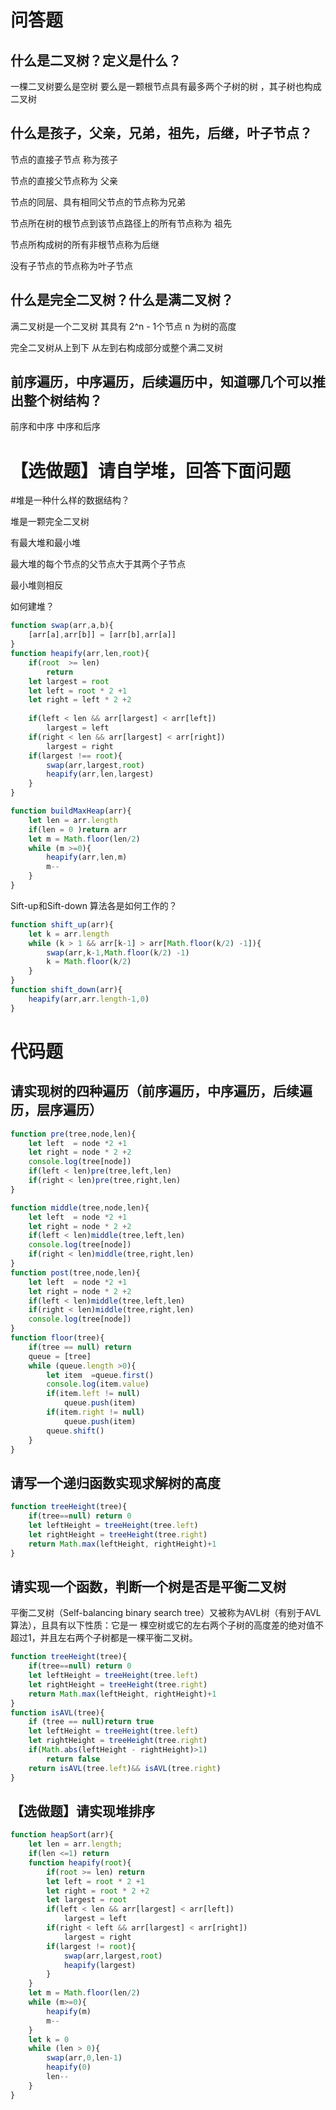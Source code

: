 # 问答题
## 什么是二叉树？定义是什么？
一棵二叉树要么是空树 要么是一颗根节点具有最多两个子树的树 ，其子树也构成二叉树

## 什么是孩子，父亲，兄弟，祖先，后继，叶子节点？

节点的直接子节点 称为孩子

节点的直接父节点称为 父亲

节点的同层、具有相同父节点的节点称为兄弟

节点所在树的根节点到该节点路径上的所有节点称为 祖先

节点所构成树的所有非根节点称为后继

没有子节点的节点称为叶子节点

## 什么是完全二叉树？什么是满二叉树？

满二叉树是一个二叉树 其具有 2^n - 1个节点  n 为树的高度

完全二叉树从上到下 从左到右构成部分或整个满二叉树
## 前序遍历，中序遍历，后续遍历中，知道哪几个可以推出整个树结构？

前序和中序 中序和后序

# 【选做题】请自学堆，回答下面问题

#堆是一种什么样的数据结构？

堆是一颗完全二叉树

有最大堆和最小堆

最大堆的每个节点的父节点大于其两个子节点

最小堆则相反

如何建堆？

```javascript
function swap(arr,a,b){
    [arr[a],arr[b]] = [arr[b],arr[a]]
}
function heapify(arr,len,root){
    if(root  >= len)
        return
    let largest = root
    let left = root * 2 +1
    let right = left * 2 +2
    
    if(left < len && arr[largest] < arr[left])
        largest = left
    if(right < len && arr[largest] < arr[right])
        largest = right
    if(largest !== root){
        swap(arr,largest,root)
        heapify(arr,len,largest)
    }
}

function buildMaxHeap(arr){
    let len = arr.length
    if(len = 0 )return arr
    let m = Math.floor(len/2)
    while (m >=0){
        heapify(arr,len,m)
        m--
    }
}
```
Sift-up和Sift-down 算法各是如何工作的？

```javascript
function shift_up(arr){
    let k = arr.length
    while (k > 1 && arr[k-1] > arr[Math.floor(k/2) -1]){
        swap(arr,k-1,Math.floor(k/2) -1)
        k = Math.floor(k/2)
    }
}
function shift_down(arr){
    heapify(arr,arr.length-1,0)
}
```

# 代码题
## 请实现树的四种遍历（前序遍历，中序遍历，后续遍历，层序遍历）
```javascript
function pre(tree,node,len){
    let left  = node *2 +1
    let right = node * 2 +2
    console.log(tree[node])
    if(left < len)pre(tree,left,len)
    if(right < len)pre(tree,right,len)
}

function middle(tree,node,len){
    let left  = node *2 +1
    let right = node * 2 +2
    if(left < len)middle(tree,left,len)
    console.log(tree[node])
    if(right < len)middle(tree,right,len)
}
function post(tree,node,len){
    let left  = node *2 +1
    let right = node * 2 +2
    if(left < len)middle(tree,left,len)
    if(right < len)middle(tree,right,len)
    console.log(tree[node])
}
function floor(tree){
    if(tree == null) return
    queue = [tree]
    while (queue.length >0){
        let item  =queue.first()
        console.log(item.value)
        if(item.left != null)
            queue.push(item)
        if(item.right != null)
            queue.push(item)
        queue.shift()
    }
}
```
## 请写一个递归函数实现求解树的高度
```javascript
function treeHeight(tree){
    if(tree==null) return 0 
    let leftHeight = treeHeight(tree.left)
    let rightHeight = treeHeight(tree.right)
    return Math.max(leftHeight, rightHeight)+1
}
```
## 请实现一个函数，判断一个树是否是平衡二叉树
平衡二叉树（Self-balancing binary search tree）又被称为AVL树（有别于AVL算法），且具有以下性质：它是一 棵空树或它的左右两个子树的高度差的绝对值不超过1，并且左右两个子树都是一棵平衡二叉树。
```javascript
function treeHeight(tree){
    if(tree==null) return 0 
    let leftHeight = treeHeight(tree.left)
    let rightHeight = treeHeight(tree.right)
    return Math.max(leftHeight, rightHeight)+1
}
function isAVL(tree){
    if (tree == null)return true
    let leftHeight = treeHeight(tree.left)
    let rightHeight = treeHeight(tree.right)
    if(Math.abs(leftHeight - rightHeight)>1)
        return false
    return isAVL(tree.left)&& isAVL(tree.right)
}
```
## 【选做题】请实现堆排序
```javascript
function heapSort(arr){
    let len = arr.length;
    if(len <=1) return
    function heapify(root){
        if(root >= len) return
        let left = root * 2 +1
        let right = root * 2 +2
        let largest = root
        if(left < len && arr[largest] < arr[left])
            largest = left
        if(right < left && arr[largest] < arr[right])
            largest = right
        if(largest != root){
            swap(arr,largest,root)
            heapify(largest)
        }
    }
    let m = Math.floor(len/2)
    while (m>=0){
        heapify(m)
        m--
    }
    let k = 0
    while (len > 0){
        swap(arr,0,len-1)
        heapify(0)
        len--
    }
}
```